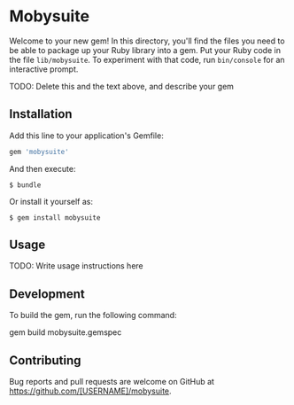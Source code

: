 # Mobysuite

Welcome to your new gem! In this directory, you'll find the files you need to be able to package up your Ruby library into a gem. Put your Ruby code in the file `lib/mobysuite`. To experiment with that code, run `bin/console` for an interactive prompt.

TODO: Delete this and the text above, and describe your gem

## Installation

Add this line to your application's Gemfile:

```ruby
gem 'mobysuite'
```

And then execute:

    $ bundle

Or install it yourself as:

    $ gem install mobysuite

## Usage

TODO: Write usage instructions here

## Development

To build the gem, run the following command:

gem build mobysuite.gemspec

## Contributing

Bug reports and pull requests are welcome on GitHub at https://github.com/[USERNAME]/mobysuite.
